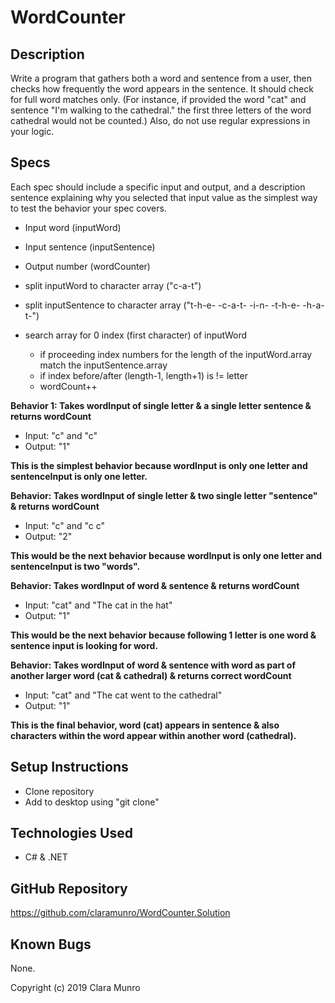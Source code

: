 # WordCounter

## Description
Write a program that gathers both a word and sentence from a user, then checks how frequently the word appears in the sentence. It should check for full word matches only. (For instance, if provided the word "cat" and sentence "I'm walking to the cathedral." the first three letters of the word cathedral would not be counted.) Also, do not use regular expressions in your logic.

## Specs
Each spec should include a specific input and output, and a description sentence explaining why you selected that input value as the simplest way to test the behavior your spec covers.

* Input word (inputWord)
* Input sentence (inputSentence)
* Output number (wordCounter)

* split inputWord to character array ("c-a-t")
* split inputSentence to character array ("t-h-e- -c-a-t- -i-n- -t-h-e- -h-a-t-")

* search array for 0 index (first character) of inputWord
  * if proceeding index numbers for the length of the inputWord.array match the inputSentence.array
  * if index before/after (length-1, length+1) is != letter
  * wordCount++

**Behavior 1: Takes wordInput of single letter & a single letter sentence & returns wordCount**
* Input: "c" and "c"
* Output: "1"

**This is the simplest behavior because wordInput is only one letter and sentenceInput is only one letter.**


**Behavior: Takes wordInput of single letter & two single letter "sentence" & returns wordCount**
* Input: "c" and "c c"
* Output: "2"

**This would be the next behavior because wordInput is only one letter and sentenceInput is two "words".**

**Behavior: Takes wordInput of word & sentence & returns wordCount**
* Input: "cat" and "The cat in the hat"
* Output: "1"

**This would be the next behavior because following 1 letter is one word & sentence input is looking for word.**

**Behavior: Takes wordInput of word & sentence with word as part of another larger word (cat & cathedral) & returns correct wordCount**
* Input: "cat" and "The cat went to the cathedral"
* Output: "1"

**This is the final behavior, word (cat) appears in sentence & also characters within the word appear within another word (cathedral).**


## Setup Instructions
* Clone repository
* Add to desktop using "git clone"

## Technologies Used
* C# & .NET

## GitHub Repository
https://github.com/claramunro/WordCounter.Solution

## Known Bugs
None.

Copyright (c) 2019 Clara Munro
